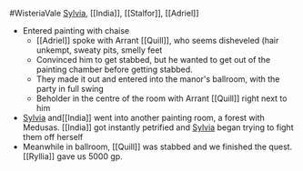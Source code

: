 #WisteriaVale 
[Sylvia](PCs/Past/Sylvia.md), [[India]], [[Stalfor]], [[Adriel]]

- Entered painting with chaise
	- [[Adriel]] spoke with Arrant [[Quill]], who seems disheveled (hair unkempt, sweaty pits, smelly feet
	- Convinced him to get stabbed, but he wanted to get out of the painting chamber before getting stabbed.
	- They made it out and entered into the manor's ballroom, with the party in full swing
	- Beholder in the centre of the room with Arrant [[Quill]] right next to him
- [Sylvia](PCs/Past/Sylvia.md) and[[India]] went into another painting room, a forest with Medusas. [[India]] got instantly petrified and [Sylvia](PCs/Past/Sylvia.md) began trying to fight them off herself
- Meanwhile in ballroom, [[Quill]] was stabbed and we finished the quest. [[Ryllia]] gave us 5000 gp.